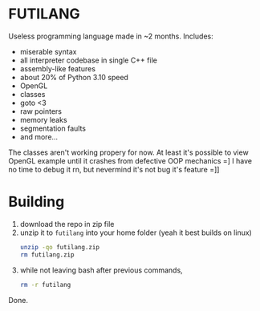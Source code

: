 # FUTILANG
Useless programming language made in ~2 months. Includes:
- miserable syntax
- all interpreter codebase in single C++ file
- assembly-like features
- about 20% of Python 3.10 speed
- OpenGL
- classes
- goto <3
- raw pointers
- memory leaks
- segmentation faults
- and more...

The classes aren't working propery for now. At least it's possible to view OpenGL example until it crashes from defective OOP mechanics =]
I have no time to debug it rn, but nevermind it's not bug it's feature =]]

# Building
1. download the repo in zip file
2. unzip it to `futilang` into your home folder (yeah it best builds on linux)
   ```bash
   unzip -qo futilang.zip
   rm futilang.zip
   ```
3. while not leaving bash after previous commands,
   ```bash
   rm -r futilang
   ```
Done.
